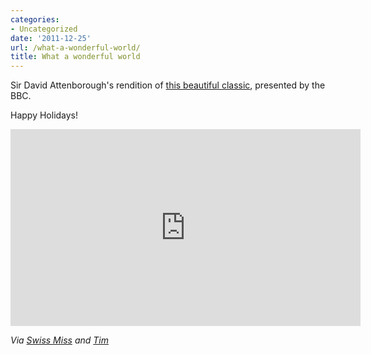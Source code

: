 ```yaml
---
categories:
- Uncategorized
date: '2011-12-25'
url: /what-a-wonderful-world/
title: What a wonderful world
---
```


Sir David Attenborough's rendition of <a href="https://www.youtube.com/watch?v=B8WHKRzkCOY">this beautiful classic</a>, presented by the BBC.

Happy Holidays!

<iframe class="alignc" width="560" height="315" src="https://www.youtube.com/embed/B8WHKRzkCOY" frameborder="0" allowfullscreen></iframe>

<em>Via <a href="http://www.swiss-miss.com/2011/12/david-attenborough-%E2%80%93-wonderful-world-%E2%80%93-bbc.html">Swiss Miss</a> and <a href="http://blog.oneplusinfinity.com/?p=7162">Tim</a></em>